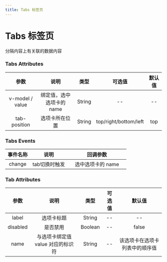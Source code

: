 ```yaml
---
title: Tabs 标签页
---
```

# Tabs 标签页
分隔内容上有关联的数据内容

  <docs-demo demo-src="demo-tabs"></docs-demo>
  
### Tabs Attributes
|参数| 说明 |  类型  | 可选值 | 默认值 |
| :-------------: |:-------------:| :-----:|:-----:|:-----:|
|  v-model / value | 绑定值，选中选项卡的 name |    String | -- | --
| tab-position | 选项卡所在位置 | String  | 	top/right/bottom/left |  top

### Tabs Events
|事件名称| 说明 |  |  回调参数  | |
| :-------------: |:----:| :---------------------:| :---------------------:| :--:|
| change | tab切换时触发 |  |  选中选项卡的 name | 

### Tab Attributes
|参数| 说明 |  类型  | 可选值 | 默认值 |
| :-------------: |:-------------:| :-----:|:-----:|:-----:|
|  label | 选项卡标题 |    String | -- | --
|  disabled | 是否禁用 |    Boolean | -- | false
| name | 与选项卡绑定值 value 对应的标识符 | String  | 	--  | 该选项卡在选项卡列表中的顺序值
